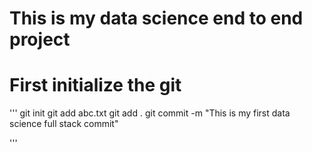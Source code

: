 # This is my data science end to end project

# First initialize the git

'''
git init
git add abc.txt
git add .
git commit -m "This is my first data science full stack commit"


'''